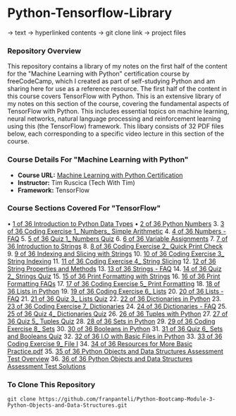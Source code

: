 # Python-Tensorflow-Library
-> text
-> hyperlinked contents
-> git clone link 
-> project files
### Repository Overview 

This repository contains a library of my notes on the first half of the content for the "Machine Learning with Python" certification course by freeCodeCamp, which I created as part of self-studying Python and am sharing here for use as a reference resource. The first half of the content in this course covers TensorFlow with Python. This is an extensive library of my notes on this section of the course, covering the fundamental aspects of TensorFlow with Python. This includes essential topics on machine learning, neural networks, natural language processing and reinforcement learning using this (the TensorFlow) framework. This libary consists of 32 PDF files below, each corresponding to a specific video lecture in this section of the course. 

### Course Details For "Machine Learning with Python"
- **Course URL:** [Machine Learning with Python Certification](https://www.freecodecamp.org/learn/machine-learning-with-python/#tensorflow)
- **Instructor:** Tim Ruscica (Tech With Tim)
- **Framework:** TensorFlow
  
### Course Sections Covered For "TensorFlow"
• [1 of 36 Introduction to Python Data Types](https://github.com/franpanteli/Python-Bootcamp-Module-3-Python-Objects-and-Data-Structures/blob/main/Notes%20on%20Videos%20-%20Module%203%20Python%20Objects%20and%20Data%20Structures/1%20of%2036%20Introduction%20to%20Python%20Data%20Types.pdf)
• [2 of 36 Python Numbers](https://github.com/franpanteli/Python-Bootcamp-Module-3-Python-Objects-and-Data-Structures/blob/main/Notes%20on%20Videos%20-%20Module%203%20Python%20Objects%20and%20Data%20Structures/2%20of%2036%20Python%20Numbers.pdf)
3. [3 of 36 Coding Exercise 1_ Numbers_ Simple Arithmetic](https://github.com/franpanteli/Python-Bootcamp-Module-3-Python-Objects-and-Data-Structures/blob/main/Notes%20on%20Videos%20-%20Module%203%20Python%20Objects%20and%20Data%20Structures/3%20of%2036%20Coding%20Exercise%201_%20Numbers_%20Simple%20Arithmetic.pdf)
4. [4 of 36 Numbers - FAQ](https://github.com/franpanteli/Python-Bootcamp-Module-3-Python-Objects-and-Data-Structures/blob/main/Notes%20on%20Videos%20-%20Module%203%20Python%20Objects%20and%20Data%20Structures/4%20of%2036%20Numbers%20-%20FAQ.pdf)
5. [5 of 36 Quiz 1_ Numbers Quiz](https://github.com/franpanteli/Python-Bootcamp-Module-3-Python-Objects-and-Data-Structures/blob/main/Notes%20on%20Videos%20-%20Module%203%20Python%20Objects%20and%20Data%20Structures/5%20of%2036%20Quiz%201_%20Numbers%20Quiz.pdf)
6. [6 of 36 Variable Assignments](https://github.com/franpanteli/Python-Bootcamp-Module-3-Python-Objects-and-Data-Structures/blob/main/Notes%20on%20Videos%20-%20Module%203%20Python%20Objects%20and%20Data%20Structures/6%20of%2036%20Variable%20Assignments.pdf)
7. [7 of 36 Introduction to Strings](https://github.com/franpanteli/Python-Bootcamp-Module-3-Python-Objects-and-Data-Structures/blob/main/Notes%20on%20Videos%20-%20Module%203%20Python%20Objects%20and%20Data%20Structures/7%20of%2036%20Introduction%20to%20Strings.pdf)
8. [8 of 36 Coding Exercise 2_ Quick Print Check](https://github.com/franpanteli/Python-Bootcamp-Module-3-Python-Objects-and-Data-Structures/blob/main/Notes%20on%20Videos%20-%20Module%203%20Python%20Objects%20and%20Data%20Structures/8%20of%2036%20Coding%20Exercise%202_%20Quick%20Print%20Check.pdf)
9. [9 of 36 Indexing and Slicing with Strings](https://github.com/franpanteli/Python-Bootcamp-Module-3-Python-Objects-and-Data-Structures/blob/main/Notes%20on%20Videos%20-%20Module%203%20Python%20Objects%20and%20Data%20Structures/9%20of%2036%20Indexing%20and%20Slicing%20with%20Strings.pdf)
10. [10 of 36 Coding Exercise 3_ String Indexing](https://github.com/franpanteli/Python-Bootcamp-Module-3-Python-Objects-and-Data-Structures/blob/main/Notes%20on%20Videos%20-%20Module%203%20Python%20Objects%20and%20Data%20Structures/10%20of%2036%20Coding%20Exercise%203_%20String%20Indexing.pdf)
11. [11 of 36 Coding Exercise 4_ String Slicing](https://github.com/franpanteli/Python-Bootcamp-Module-3-Python-Objects-and-Data-Structures/blob/main/Notes%20on%20Videos%20-%20Module%203%20Python%20Objects%20and%20Data%20Structures/11%20of%2036%20Coding%20Exercise%204_%20String%20Slicing.pdf)
12. [12 of 36 String Properties and Methods](https://github.com/franpanteli/Python-Bootcamp-Module-3-Python-Objects-and-Data-Structures/blob/main/Notes%20on%20Videos%20-%20Module%203%20Python%20Objects%20and%20Data%20Structures/12%20of%2036%20String%20Properties%20and%20Methods.pdf)
13. [13 of 36 Strings - FAQ](https://github.com/franpanteli/Python-Bootcamp-Module-3-Python-Objects-and-Data-Structures/blob/main/Notes%20on%20Videos%20-%20Module%203%20Python%20Objects%20and%20Data%20Structures/13%20of%2036%20Strings%20-%20FAQ.pdf)
14. [14 of 36 Quiz 2_ Strings Quiz](https://github.com/franpanteli/Python-Bootcamp-Module-3-Python-Objects-and-Data-Structures/blob/main/Notes%20on%20Videos%20-%20Module%203%20Python%20Objects%20and%20Data%20Structures/14%20of%2036%20Quiz%202_%20Strings%20Quiz.pdf)
15. [15 of 36 Print Formatting with Strings](https://github.com/franpanteli/Python-Bootcamp-Module-3-Python-Objects-and-Data-Structures/blob/main/Notes%20on%20Videos%20-%20Module%203%20Python%20Objects%20and%20Data%20Structures/15%20of%2036%20Print%20Formatting%20with%20Strings.pdf)
16. [16 of 36 Print Formatting FAQs](https://github.com/franpanteli/Python-Bootcamp-Module-3-Python-Objects-and-Data-Structures/blob/main/Notes%20on%20Videos%20-%20Module%203%20Python%20Objects%20and%20Data%20Structures/16%20of%2036%20Print%20Formatting%20FAQs.pdf)
17. [17 of 36 Coding Exercise 5_ Print Formatting](https://github.com/franpanteli/Python-Bootcamp-Module-3-Python-Objects-and-Data-Structures/blob/main/Notes%20on%20Videos%20-%20Module%203%20Python%20Objects%20and%20Data%20Structures/17%20of%2036%20Coding%20Exercise%205_%20Print%20Formatting.pdf)
18. [18 of 36 Lists in Python](https://github.com/franpanteli/Python-Bootcamp-Module-3-Python-Objects-and-Data-Structures/blob/main/Notes%20on%20Videos%20-%20Module%203%20Python%20Objects%20and%20Data%20Structures/18%20of%2036%20Lists%20in%20Python.pdf)
19. [19 of 36 Coding Exercise 6_ Lists](https://github.com/franpanteli/Python-Bootcamp-Module-3-Python-Objects-and-Data-Structures/blob/main/Notes%20on%20Videos%20-%20Module%203%20Python%20Objects%20and%20Data%20Structures/19%20of%2036%20Coding%20Exercise%206_%20Lists.pdf)
20. [20 of 36 Lists - FAQ](https://github.com/franpanteli/Python-Bootcamp-Module-3-Python-Objects-and-Data-Structures/blob/main/Notes%20on%20Videos%20-%20Module%203%20Python%20Objects%20and%20Data%20Structures/20%20of%2036%20Lists%20-%20FAQ.pdf)
21. [21 of 36 Quiz 3_ Lists Quiz](https://github.com/franpanteli/Python-Bootcamp-Module-3-Python-Objects-and-Data-Structures/blob/main/Notes%20on%20Videos%20-%20Module%203%20Python%20Objects%20and%20Data%20Structures/21%20of%2036%20Quiz%203_%20Lists%20Quiz.pdf)
22. [22 of 36 Dictionaries in Python](https://github.com/franpanteli/Python-Bootcamp-Module-3-Python-Objects-and-Data-Structures/blob/main/Notes%20on%20Videos%20-%20Module%203%20Python%20Objects%20and%20Data%20Structures/22%20of%2036%20Dictionaries%20in%20Python.pdf)
23. [23 of 36 Coding Exercise 7_ Dictionaries](https://github.com/franpanteli/Python-Bootcamp-Module-3-Python-Objects-and-Data-Structures/blob/main/Notes%20on%20Videos%20-%20Module%203%20Python%20Objects%20and%20Data%20Structures/23%20of%2036%20Coding%20Exercise%207_%20Dictionaries.pdf)
24. [24 of 36 Dictionaries - FAQ](https://github.com/franpanteli/Python-Bootcamp-Module-3-Python-Objects-and-Data-Structures/blob/main/Notes%20on%20Videos%20-%20Module%203%20Python%20Objects%20and%20Data%20Structures/24%20of%2036%20Dictionaries%20-%20FAQ.pdf)
25. [25 of 36 Quiz 4_ Dictionaries Quiz](https://github.com/franpanteli/Python-Bootcamp-Module-3-Python-Objects-and-Data-Structures/blob/main/Notes%20on%20Videos%20-%20Module%203%20Python%20Objects%20and%20Data%20Structures/25%20of%2036%20Quiz%204_%20Dictionaries%20Quiz.pdf)
26. [26 of 36 Tuples with Python](https://github.com/franpanteli/Python-Bootcamp-Module-3-Python-Objects-and-Data-Structures/blob/main/Notes%20on%20Videos%20-%20Module%203%20Python%20Objects%20and%20Data%20Structures/26%20of%2036%20Tuples%20with%20Python.pdf)
27. [27 of 36 Quiz 5_ Tuples Quiz](https://github.com/franpanteli/Python-Bootcamp-Module-3-Python-Objects-and-Data-Structures/blob/main/Notes%20on%20Videos%20-%20Module%203%20Python%20Objects%20and%20Data%20Structures/27%20of%2036%20Quiz%205_%20Tuples%20Quiz.pdf)
28. [28 of 36 Sets in Python](https://github.com/franpanteli/Python-Bootcamp-Module-3-Python-Objects-and-Data-Structures/blob/main/Notes%20on%20Videos%20-%20Module%203%20Python%20Objects%20and%20Data%20Structures/28%20of%2036%20Sets%20in%20Python.pdf)
29. [29 of 36 Coding Exercise 8_ Sets](https://github.com/franpanteli/Python-Bootcamp-Module-3-Python-Objects-and-Data-Structures/blob/main/Notes%20on%20Videos%20-%20Module%203%20Python%20Objects%20and%20Data%20Structures/29%20of%2036%20Coding%20Exercise%208_%20Sets.pdf)
30. [30 of 36 Booleans in Python](https://github.com/franpanteli/Python-Bootcamp-Module-3-Python-Objects-and-Data-Structures/blob/main/Notes%20on%20Videos%20-%20Module%203%20Python%20Objects%20and%20Data%20Structures/30%20of%2036%20Booleans%20in%20Python.pdf)
31. [31 of 36 Quiz 6_ Sets and Booleans Quiz](https://github.com/franpanteli/Python-Bootcamp-Module-3-Python-Objects-and-Data-Structures/blob/main/Notes%20on%20Videos%20-%20Module%203%20Python%20Objects%20and%20Data%20Structures/31%20of%2036%20Quiz%206_%20Sets%20and%20Booleans%20Quiz.pdf)
32. [32 of 36 I.O with Basic Files in Python](https://github.com/franpanteli/Python-Bootcamp-Module-3-Python-Objects-and-Data-Structures/blob/main/Notes%20on%20Videos%20-%20Module%203%20Python%20Objects%20and%20Data%20Structures/32%20of%2036%20I.O%20with%20Basic%20Files%20in%20Python.pdf)
33. [33 of 36 Coding Exercise 9_ File I](https://github.com/franpanteli/Python-Bootcamp-Module-3-Python-Objects-and-Data-Structures/blob/main/Notes%20on%20Videos%20-%20Module%203%20Python%20Objects%20and%20Data%20Structures/33%20of%2036%20Coding%20Exercise%209_%20File%20I.O.pdf)
34. [34 of 36 Resources for More Basic Practice.pdf](https://github.com/franpanteli/Python-Bootcamp-Module-3-Python-Objects-and-Data-Structures/blob/main/Notes%20on%20Videos%20-%20Module%203%20Python%20Objects%20and%20Data%20Structures/34%20of%2036%20Resources%20for%20More%20Basic%20Practice.pdf)
35. [35 of 36 Python Objects and Data Structures Assessment Test Overview](https://github.com/franpanteli/Python-Bootcamp-Module-3-Python-Objects-and-Data-Structures/blob/main/Notes%20on%20Videos%20-%20Module%203%20Python%20Objects%20and%20Data%20Structures/35%20of%2036%20Python%20Objects%20and%20Data%20Structures%20Assessment%20Test%20Overview.pdf)
36. [36 of 36 Python Objects and Data Structures Assessment Test Solutions](https://github.com/franpanteli/Python-Bootcamp-Module-3-Python-Objects-and-Data-Structures/blob/main/Notes%20on%20Videos%20-%20Module%203%20Python%20Objects%20and%20Data%20Structures/36%20of%2036%20Python%20Objects%20and%20Data%20Structures%20Assessment%20Test%20Solutions.pdf)

### To Clone This Repository
```
git clone https://github.com/franpanteli/Python-Bootcamp-Module-3-Python-Objects-and-Data-Structures.git
```
